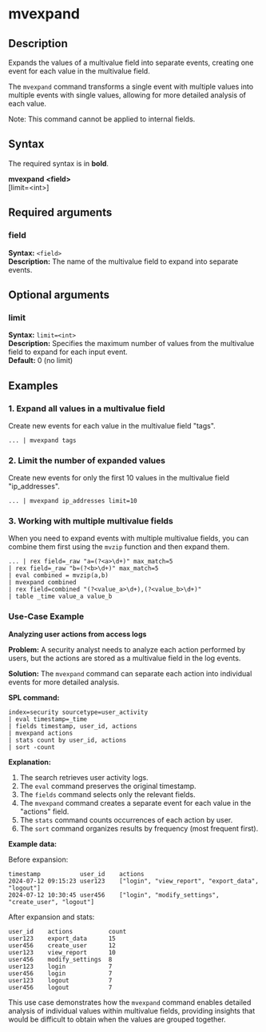 # mvexpand

## Description

Expands the values of a multivalue field into separate events, creating one event for each value in the multivalue field.

The `mvexpand` command transforms a single event with multiple values into multiple events with single values, allowing for more detailed analysis of each value.

Note: This command cannot be applied to internal fields.

## Syntax

The required syntax is in **bold**.

**mvexpand** **\<field>** \
[limit=\<int>]

## Required arguments

### field

**Syntax:** `<field>` \
**Description:** The name of the multivalue field to expand into separate events.

## Optional arguments

### limit

**Syntax:** `limit=<int>` \
**Description:** Specifies the maximum number of values from the multivalue field to expand for each input event. \
**Default:** 0 (no limit)

## Examples

### 1. Expand all values in a multivalue field

Create new events for each value in the multivalue field "tags".

```
... | mvexpand tags
```

### 2. Limit the number of expanded values

Create new events for only the first 10 values in the multivalue field "ip_addresses".

```
... | mvexpand ip_addresses limit=10
```

### 3. Working with multiple multivalue fields

When you need to expand events with multiple multivalue fields, you can combine them first using the `mvzip` function and then expand them.

```
... | rex field=_raw "a=(?<a>\d+)" max_match=5
| rex field=_raw "b=(?<b>\d+)" max_match=5
| eval combined = mvzip(a,b)
| mvexpand combined
| rex field=combined "(?<value_a>\d+),(?<value_b>\d+)"
| table _time value_a value_b
```

### Use-Case Example

**Analyzing user actions from access logs**

**Problem:** A security analyst needs to analyze each action performed by users, but the actions are stored as a multivalue field in the log events.

**Solution:** The `mvexpand` command can separate each action into individual events for more detailed analysis.

**SPL command:**
```
index=security sourcetype=user_activity
| eval timestamp=_time
| fields timestamp, user_id, actions
| mvexpand actions
| stats count by user_id, actions
| sort -count
```

**Explanation:**
1. The search retrieves user activity logs.
2. The `eval` command preserves the original timestamp.
3. The `fields` command selects only the relevant fields.
4. The `mvexpand` command creates a separate event for each value in the "actions" field.
5. The `stats` command counts occurrences of each action by user.
6. The `sort` command organizes results by frequency (most frequent first).

**Example data:**

Before expansion:
```
timestamp           user_id    actions
2024-07-12 09:15:23 user123    ["login", "view_report", "export_data", "logout"]
2024-07-12 10:30:45 user456    ["login", "modify_settings", "create_user", "logout"]
```

After expansion and stats:
```
user_id    actions          count
user123    export_data      15
user456    create_user      12
user123    view_report      10
user456    modify_settings  8
user123    login            7
user456    login            7
user123    logout           7
user456    logout           7
```

This use case demonstrates how the `mvexpand` command enables detailed analysis of individual values within multivalue fields, providing insights that would be difficult to obtain when the values are grouped together.